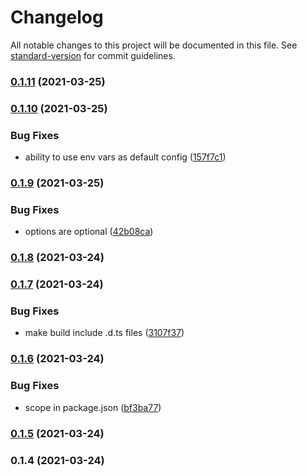 # Changelog

All notable changes to this project will be documented in this file. See [standard-version](https://github.com/conventional-changelog/standard-version) for commit guidelines.

### [0.1.11](https://github.com/GreenCubeIO/gpayments/compare/v0.1.10...v0.1.11) (2021-03-25)

### [0.1.10](https://github.com/GreenCubeIO/gpayments/compare/v0.1.9...v0.1.10) (2021-03-25)


### Bug Fixes

* ability to use env vars as default config ([157f7c1](https://github.com/GreenCubeIO/gpayments/commit/157f7c1a259d58565ff9de6efff7062bcab67078))

### [0.1.9](https://github.com/GreenCubeIO/gpayments/compare/v0.1.8...v0.1.9) (2021-03-25)


### Bug Fixes

* options are optional ([42b08ca](https://github.com/GreenCubeIO/gpayments/commit/42b08ca387f3a3470662b6ca052a4d6d7ba1dedb))

### [0.1.8](https://github.com/GreenCubeIO/gpayments/compare/v0.1.7...v0.1.8) (2021-03-24)

### [0.1.7](https://github.com/GreenCubeIO/gpayments/compare/v0.1.6...v0.1.7) (2021-03-24)


### Bug Fixes

* make build include .d.ts files ([3107f37](https://github.com/GreenCubeIO/gpayments/commit/3107f37dd9171a2bf944f32652413cb89f6e7413))

### [0.1.6](https://github.com/GreenCubeIO/gpayments/compare/v0.1.5...v0.1.6) (2021-03-24)


### Bug Fixes

* scope in package.json ([bf3ba77](https://github.com/GreenCubeIO/gpayments/commit/bf3ba77e19a868adb2704d1f7dbbde5444ecd64f))

### [0.1.5](https://github.com/cayasso/gpayments/compare/v0.1.4...v0.1.5) (2021-03-24)

### 0.1.4 (2021-03-24)
